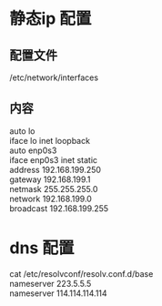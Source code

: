 # 静态ip 配置

## 配置文件 
 /etc/network/interfaces

## 内容
auto lo  
iface lo inet loopback  
auto enp0s3  
iface enp0s3 inet static  
address 192.168.199.250  
gateway 192.168.199.1  
netmask 255.255.255.0  
network 192.168.199.0  
broadcast 192.168.199.255  

# dns 配置
cat /etc/resolvconf/resolv.conf.d/base  
nameserver 223.5.5.5  
nameserver 114.114.114.114  
